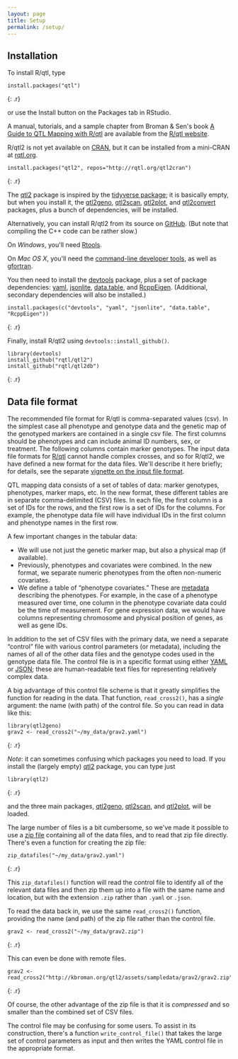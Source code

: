 ```yaml
---
layout: page
title: Setup
permalink: /setup/
---
```

## Installation

To install R/qtl, type

~~~
install.packages("qtl")
~~~
{: .r}

or use the Install button on the Packages tab in RStudio.

A manual, tutorials, and a sample chapter from Broman & Sen's book [A Guide to QTL Mapping with R/qtl](http://www.rqtl.org/book/) are available from the [R/qtl website](http://www.rqtl.org/).

R/qtl2 is not yet available on [CRAN](https://cran.r-project.org), but
it can be installed from a mini-CRAN at [rqtl.org](http://rqtl.org).

~~~
install.packages("qtl2", repos="http://rqtl.org/qtl2cran")
~~~
{: .r}

The [qtl2](https://github.com/rqtl/qtl2) package is
inspired by the
[tidyverse package](https://cran.r-project.org/package=tidyverse);
it is basically empty, but when you install it, the
[qtl2geno](https://github.com/rqtl/qtl2geno),
[qtl2scan](https://github.com/rqtl/qtl2scan),
[qtl2plot](https://github.com/rqtl/qtl2plot), and
[qtl2convert](https://github.com/rqtl/qtl2convert) packages, plus a
bunch of dependencies, will be installed.

Alternatively, you can install R/qtl2 from its source on
[GitHub](https://github.com/rqtl). (But note that compiling the C++
code can be rather slow.)

On _Windows_, you'll need [Rtools](https://cran.r-project.org/bin/windows/Rtools/).

On _Mac OS X_, you'll need the
[command-line developer tools](https://mac-how-to.gadgethacks.com/how-to/install-command-line-developer-tools-without-xcode-0168115/),
as well as [gfortran](https://gcc.gnu.org/wiki/GFortranBinaries#MacOS).

You then need to install the
[devtools](https://github.com/hadley/devtools) package, plus a set of
package dependencies: [yaml](https://cran.r-project.org/package=yaml),
[jsonlite](https://cran.r-project.org/package=jsonlite),
[data.table](https://cran.r-project.org/package=data.table),
and [RcppEigen](https://github.com/RcppCore/RcppEigen).
(Additional, secondary dependencies will also be installed.)

~~~
install.packages(c("devtools", "yaml", "jsonlite", "data.table", "RcppEigen"))
~~~
{: .r}

Finally, install R/qtl2 using `devtools::install_github()`.

~~~
library(devtools)
install_github("rqtl/qtl2")
install_github("rqtl/qtl2db")
~~~
{: .r}


## Data file format

The recommended file format for R/qtl is comma-separated values (csv).
In the simplest case all phenotype and genotype data and the genetic
map of the genotyped markers are contained in a single csv file. 
The first columns should be phenotypes and can include animal ID 
numbers, sex, or treatment. The following columns contain marker
genotypes. The input data file formats for [R/qtl](http://rqtl.org) cannot
handle complex crosses, and so for R/qtl2, we have defined a new
format for the data files. We'll describe it here briefly; for
details, see the separate
[vignette on the input file format](http://kbroman.org/qtl2/assets/vignettes/input_files.html).

QTL mapping data consists of a set of tables of data: marker
genotypes, phenotypes, marker maps, etc. In the new format, these
different tables are in separate comma-delimited (CSV) files. In each
file, the first column is a set of IDs for the rows, and the first row
is a set of IDs for the columns. For example, the phenotype data file
will have individual IDs in the first column and phenotype names in
the first row.

A few important changes in the tabular data:

- We will use not just the genetic marker map, but also a physical map
(if available).
- Previously, phenotypes and covariates were combined. In the new
format, we separate numeric phenotypes from the often
non-numeric covariates.
- We define a table of &ldquo;phenotype covariates.&rdquo; These are
[metadata](https://en.wikipedia.org/wiki/Metadata) describing the
phenotypes. For example, in the case of a phenotype measured over
time, one column in the phenotype covariate data could be the
time of measurement. For gene expression data, we would have columns
representing chromosome and physical position of genes, as well as
gene IDs.

In addition to the set of CSV files with the primary data, we need a
separate &ldquo;control&rdquo; file with various control parameters
(or metadata), including the names of all of the other data files and
the genotype codes used in the genotype data file. The control file is
in a specific format using either [YAML](http://www.yaml.org) or
[JSON](http://json.org); these are human-readable text files for
representing relatively complex data.

A big advantage of this control file scheme is that it greatly
simplifies the function for reading in the data. That function,
`read_cross2()`, has a _single_ argument: the name (with path) of the
control file. So you can read in data like this:

~~~
library(qtl2geno)
grav2 <- read_cross2("~/my_data/grav2.yaml")
~~~
{: .r}

_Note_: it can sometimes confusing which packages you need to load. If
you install the (largely empty) [qtl2](https://github.com/rqtl/qtl2)
package, you can type just

~~~
library(qtl2)
~~~
{: .r}

and the three main packages,
[qtl2geno](https://github.com/rqtl/qtl2geno),
[qtl2scan](https://github.com/rqtl/qtl2scan), and
[qtl2plot](https://github.com/rqtl/qtl2plot), will be loaded.

The large number of files is a bit cumbersome, so we've made it
possible to use a
[zip file](https://en.wikipedia.org/wiki/Zip_(file_format)) containing
all of the data files, and to read that zip file directly. There's even a
function for creating the zip file:

~~~
zip_datafiles("~/my_data/grav2.yaml")
~~~
{: .r}

This `zip_datafiles()` function will read the control file to identify
all of the relevant data files and then zip them up into a file with
the same name and location, but with the extension `.zip` rather than
`.yaml` or `.json`.

To read the data back in, we use the same `read_cross2()` function,
providing the name (and path) of the zip file rather than the control
file.

~~~
grav2 <- read_cross2("~/my_data/grav2.zip")
~~~
{: .r}

This can even be done with remote files.

~~~
grav2 <- read_cross2("http://kbroman.org/qtl2/assets/sampledata/grav2/grav2.zip")
~~~
{: .r}

Of course, the other advantage of the zip file is that it is
_compressed_ and so smaller than the combined set of CSV files.

The control file may be confusing for some users. To assist in its
construction, there's a function `write_control_file()` that takes the
large set of control parameters as input and then writes the YAML
control file in the appropriate format.


